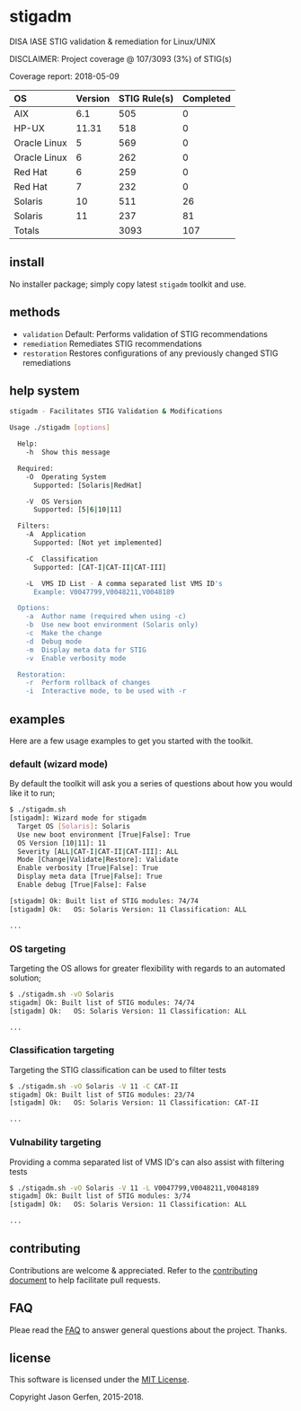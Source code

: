 # stigadm

DISA IASE STIG validation & remediation for Linux/UNIX

DISCLAIMER: Project coverage @ 107/3093 (3%) of STIG(s)

Coverage report: 2018-05-09

| OS            | Version   | STIG Rule(s)   | Completed |
| :---          | :---      | :---           | :---      |
| AIX           | 6.1       | 505            | 0         |
| HP-UX         | 11.31     | 518            | 0         |
| Oracle Linux  | 5         | 569            | 0         |
| Oracle Linux  | 6         | 262            | 0         |
| Red Hat       | 6         | 259            | 0         |
| Red Hat       | 7         | 232            | 0         |
| Solaris       | 10        | 511            | 26        |
| Solaris       | 11        | 237            | 81        |
| Totals        |           | 3093           | 107       |

## install ##
No installer package; simply copy latest `stigadm` toolkit and use.

## methods ##

* `validation`      Default: Performs validation of STIG recommendations
* `remediation`     Remediates STIG recommendations
* `restoration`     Restores configurations of any previously changed STIG remediations


## help system ##

```sh
stigadm - Facilitates STIG Validation & Modifications

Usage ./stigadm [options]

  Help:
    -h  Show this message

  Required:
    -O  Operating System
      Supported: [Solaris|RedHat]

    -V  OS Version
      Supported: [5|6|10|11]

  Filters:
    -A  Application
      Supported: [Not yet implemented]

    -C  Classification
      Supported: [CAT-I|CAT-II|CAT-III]

    -L  VMS ID List - A comma separated list VMS ID's
      Example: V0047799,V0048211,V0048189

  Options:
    -a  Author name (required when using -c)
    -b  Use new boot environment (Solaris only)
    -c  Make the change
    -d  Debug mode
    -m  Display meta data for STIG
    -v  Enable verbosity mode

  Restoration:
    -r  Perform rollback of changes
    -i  Interactive mode, to be used with -r

```

## examples ##
Here are a few usage examples to get you started with the toolkit.

### default (wizard mode)
By default the toolkit will ask you a series of questions about how you would like it to run;

```sh
$ ./stigadm.sh
[stigadm]: Wizard mode for stigadm
  Target OS [Solaris]: Solaris
  Use new boot environment [True|False]: True
  OS Version [10|11]: 11
  Severity [ALL|CAT-I|CAT-II|CAT-III]: ALL
  Mode [Change|Validate|Restore]: Validate
  Enable verbosity [True|False]: True
  Display meta data [True|False]: True
  Enable debug [True|False]: False

[stigadm] Ok: Built list of STIG modules: 74/74
[stigadm] Ok:   OS: Solaris Version: 11 Classification: ALL

...
```

### OS targeting
Targeting the OS allows for greater flexibility with regards to an automated solution;

```sh
$ ./stigadm.sh -vO Solaris
stigadm] Ok: Built list of STIG modules: 74/74
[stigadm] Ok:   OS: Solaris Version: 11 Classification: ALL

...
```

### Classification targeting
Targeting the STIG classification can be used to filter tests

```sh
$ ./stigadm.sh -vO Solaris -V 11 -C CAT-II
stigadm] Ok: Built list of STIG modules: 23/74
[stigadm] Ok:   OS: Solaris Version: 11 Classification: CAT-II

...
```

### Vulnability targeting
Providing a comma separated list of VMS ID's can also assist with filtering tests

```sh
$ ./stigadm.sh -vO Solaris -V 11 -L V0047799,V0048211,V0048189
stigadm] Ok: Built list of STIG modules: 3/74
[stigadm] Ok:   OS: Solaris Version: 11 Classification: ALL

...
```

## contributing ##

Contributions are welcome & appreciated. Refer to the [contributing document](https://github.com/jas-/stigadm/blob/master/CONTRIBUTING.md)
to help facilitate pull requests.

## FAQ ##
Pleae read the [FAQ](https://github.com/stigadm/stigadm/wiki/FAQ) to answer general questions about the project. Thanks.


## license ##

This software is licensed under the [MIT License](https://github.com/jas-/stigadm/blob/master/LICENSE).

Copyright Jason Gerfen, 2015-2018.

